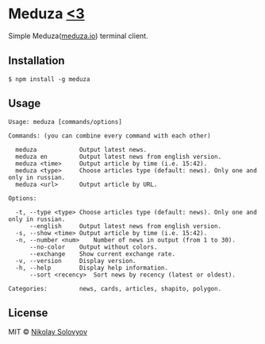 # Meduza [<3](https://meduza.io/shapito/2015/06/02/vyshel-neofitsialnyy-terminalnyy-klient-meduzy)

Simple Meduza([meduza.io](https://meduza.io)) terminal client.

## Installation

    $ npm install -g meduza

## Usage

```
Usage: meduza [commands/options]

Commands: (you can combine every command with each other)

  meduza           	Output latest news.
  meduza en        	Output latest news from english version.
  meduza <time>    	Output article by time (i.e. 15:42).
  meduza <type>    	Choose articles type (default: news). Only one and only in russian.
  meduza <url>     	Output article by URL.

Options:

  -t, --type <type>	Choose articles type (default: news). Only one and only in russian.
      --english    	Output latest news from english version.
  -s, --show <time>	Output article by time (i.e. 15:42).
  -n, --number <num>	Number of news in output (from 1 to 30).
      --no-color   	Output without colors.
      --exchange   	Show current exchange rate.
  -v, --version    	Display version.
  -h, --help       	Display help information.
      --sort <recency>	Sort news by recency (latest or oldest).

Categories:        	news, cards, articles, shapito, polygon.
```

## License

MIT © [Nikolay Solovyov](http://ozio.io)
